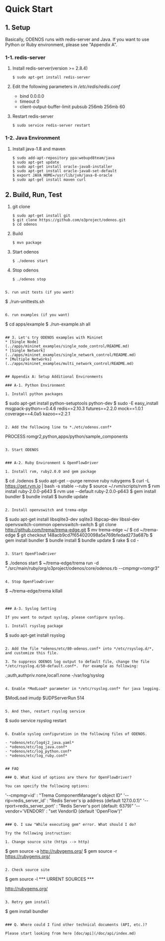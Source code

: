 # Quick Start

## 1. Setup

Basically, ODENOS runs with redis-server and Java. If you want to use
Python or Ruby environment, please see "Appendix A".

### 1-1. redis-server

1. Install redis-server(version >= 2.8.4)

   ```
   $ sudo apt-get install redis-server
   ```

2. Edit the following parameters in */etc/redis/redis.conf*
   * bind 0.0.0.0
   * timeout 0
   * client-output-buffer-limit pubsub 256mb 256mb 60

3. Restart redis-server

   ```
   $ sudo service redis-server restart
   ```

### 1-2. Java Environment

1. Install java-1.8 and maven

   ```
   $ sudo add-apt-repository ppa:webupd8team/java
   $ sudo apt-get update
   $ sudo apt-get install oracle-java8-installer
   $ sudo apt-get install oracle-java8-set-default
   $ export JAVA_HOME=/usr/lib/jvm/java-8-oracle
   $ sudo apt-get install maven curl
   ```

## 2. Build, Run, Test

1. git clone

   ```
   $ sudo apt-get install git 
   $ git clone https://github.com/o3project/odenos.git
   $ cd odenos
   ```

2. Build

   ```
   $ mvn package
   ```

3. Start odenos

   ```
   $ ./odenos start
   ```

4. Stop odenos

   ```
   $ ./odenos stop
  ```

5. run unit tests (if you want)

   ```
   $ ./run-unittests.sh
   ```

6. run examples (if you want)

   ```
   $ cd apps/example
   $ ./run-example.sh all
   ```

## 3. Let's try ODENOS examples with Mininet
* [Single Node](../apps/mininet_examples/single_node_control/README.md)
* [Single Network](../apps/mininet_examples/single_network_control/README.md)
* [Multiple Networks](../apps/mininet_examples/multi_network_control/README.md)


## Appendix A: Setup Additional Environments

### A-1. Python Environment

1. Install python packages

   ```
   $ sudo apt-get install python-setuptools python-dev
   $ sudo -E easy_install msgpack-python==0.4.6 redis==2.10.3 futures==2.2.0 mock==1.0.1 coverage==4.0a5 kazoo==2.2.1
   ```

2. Add the following line to *./etc/odenos.conf*

   ```
   PROCESS romgr2,python,apps/python/sample_components
   ```

3. Start ODENOS


### A-2. Ruby Environment & OpenFlowDriver

1. Install rvm, ruby2.0.0 and gem package

   ```
   $ cd ./odenos
   $ sudo apt-get --purge remove ruby rubygems
   $ curl -L https://get.rvm.io | bash -s stable --ruby
   $ source ~/.rvm/scripts/rvm
   $ rvm install ruby-2.0.0-p643
   $ rvm use --default ruby-2.0.0-p643
   $ gem install bundler
   $ bundle install
   $ bundle update
   ```

2. Install openvswitch and trema-edge

   ```
   $ sudo apt-get install libsqlite3-dev sqlite3 libpcap-dev libssl-dev openvswitch-common openvswitch-switch
   $ git clone http://github.com/trema/trema-edge.git
   $ mv trema-edge ~/
   $ cd ~/trema-edge
   $ git checkout 148acb9cd7f654020098a5e769bfedad273a687b
   $ gem install bundler
   $ bundle install
   $ bundle update
   $ rake
   $ cd -
   ```

3. Start OpenFlowDriver

   ```
   $ ./odenos start
   $ ~/trema-edge/trema run -d "./src/main/ruby/org/o3project/odenos/core/odenos.rb --cmpmgr=romgr3"
   ```

4. Stop OpenFlowDriver

   ```
   $ ~/trema-edge/trema killall
   ```


### A-3. Syslog Setting

If you want to output syslog, please configure syslog.

1. Install rsyslog package

   ```
   $ sudo apt-get install rsyslog
   ```

2. Add the file *odenos/etc/80-odenos.conf* into */etc/rsyslog.d/*,
   and customize this file.

3. To suppress ODENOS log output to default file, change the file
   */etc/rsyslog.d/50-default.conf*.  For example as following:

   ```
   *.*;auth,authpriv.none,local1.none -/var/log/syslog
   ```

4. Enable *ModLoad* parameter in */etc/rsyslog.conf* for java logging.

   ```
   $ModLoad imudp
   $UDPServerRun 514
   ```

5. And then, restart rsyslog service

   ```
   $ sudo service rsyslog restart
   ```

6. Enable syslog configuration in the following files of ODENOS.

   - *odenos/etc/log4j2_java.yaml*
   - *odenos/etc/log_java.conf*
   - *odenos/etc/log_python.conf*
   - *odenos/etc/log_ruby.conf*


## FAQ

### Q. What kind of options are there for OpenFlowDriver?

You can specify the following options:

```
'--cmpmgr=id'                 : "Trema ComponentManager's object ID"
'--rip=redis_server_id'       : "Redis Server's ip address (default 127.0.0.1)"
'--rport=redis_server_port'   : "Redis Server's port       (default: 6379)"
'--vendor='VENDOR1'           : "set VendorID              (default 'OpenFlow')"
```

### Q. I saw "While executing gem" error. What should I do?

Try the following instruction:

1. Change source site (https --> http)

   ```
   $ gem source -a http://rubygems.org/
   $ gem source -r https://rubygems.org/
   ```

2. Check source site

   ```
   $ gem source -l
   *** URRENT SOURCES ***
   
   http://rubygems.org/
   ```

3. Retry gem install

   ```
   $ gem install bundler
   ```

### Q. Where could I find other technical documents (API, etc.)?

Please start looking from here [doc/api](/doc/api/index.md)
